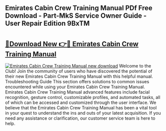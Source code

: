 ## Emirates Cabin Crew Training Manual PDf Free Download - Part-MkS Service Owner Guide - User Repair Edition 9BxTM

# <h2><a href="http://cf11175.oget.top/?id=Emirates+Cabin+Crew+Training+Manual">🔗Download New 👉🔴 Emirates Cabin Crew Training Manual</a></h2>

[![Emirates Cabin Crew Training Manual new download](https://i.imgur.com/5g1atiW.png)](http://cf11175.oget.top/?id=Emirates+Cabin+Crew+Training+Manual)
Welcome to the Club! Join the community of users who have discovered the potential of their new Emirates Cabin Crew Training Manual with this helpful manual. Troubleshooting Guide This section offers solutions to common issues encountered while using your Emirates Cabin Crew Training Manual. Emirates Cabin Crew Training Manual advanced features include facial recognition, gesture control, customizable profiles, and automated tasks, all of which can be accessed and customized through the user interface. We believe that the Emirates Cabin Crew Training Manual has been a vital tool in your quest to understand the ins and outs of your latest acquisition. If you need any assistance or clarification, our customer service team is here to help.
